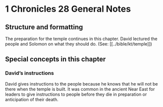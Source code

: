 # 1 Chronicles 28 General Notes
## Structure and formatting

The preparation for the temple continues in this chapter. David lectured the people and Solomon on what they should do. (See: [[../bible/kt/temple]])

## Special concepts in this chapter

### David’s instructions
David gives instructions to the people because he knows that he will not be there when the temple is built. It was common in the ancient Near East for leaders to give instructions to people before they die in preparation or anticipation of their death.